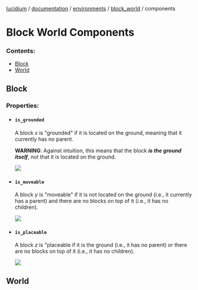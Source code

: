 [lucidium](https://github.com/theokoles7/lucidium) / [documentation](https://github.com/theokoles7/lucidium/blob/main/documentation/README.md) / [environments](../../README.md) / [block_world](../README.md) / components

# Block World Components

### Contents:
* [Block](#block)
* [World](#world)

## Block

### Properties:

* #### `is_grounded`

    A block $x$ is "grounded" if it is located on the ground, meaning that it currently has no parent.

    **WARNING**: Against intuition, this means that the block ***is the ground itself***, not that it is located on the ground. 

    <img src="../../../../assets/images/block-world_block_is-grounded.png">

* #### `is_moveable`

    A block $y$ is "moveable" if it is not located on the ground (i.e., it currently has a parent) and there are no blocks on top of it (i.e., it has no children).

    <img src="../../../../assets/images/block-world_block_is-moveable.png">

* #### `is_placeable`

    A block $z$ is "placeable if it is the ground (i.e., it has no parent) or there are no blocks on top of it (i.e., it has no children).

    <img src="../../../../assets/images/block-world_block_is-placeable.png">

## World